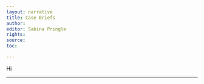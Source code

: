 ```yaml
---
layout: narrative
title: Case Briefs
author:
editor: Sabina Pringle
rights:
source:
toc:

---
```


Hi

---
